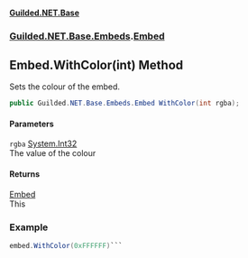 #### [Guilded.NET.Base](Guilded_NET_Base.md 'Guilded.NET.Base')
### [Guilded.NET.Base.Embeds](Guilded_NET_Base.md#Guilded_NET_Base_Embeds 'Guilded.NET.Base.Embeds').[Embed](Embed.md 'Guilded.NET.Base.Embeds.Embed')
## Embed.WithColor(int) Method
Sets the colour of the embed.  
```csharp
public Guilded.NET.Base.Embeds.Embed WithColor(int rgba);
```
#### Parameters
<a name='Guilded_NET_Base_Embeds_Embed_WithColor(int)_rgba'></a>
`rgba` [System.Int32](https://docs.microsoft.com/en-us/dotnet/api/System.Int32 'System.Int32')  
The value of the colour
  
#### Returns
[Embed](Embed.md 'Guilded.NET.Base.Embeds.Embed')  
This
### Example
```csharp
embed.WithColor(0xFFFFFF)```

